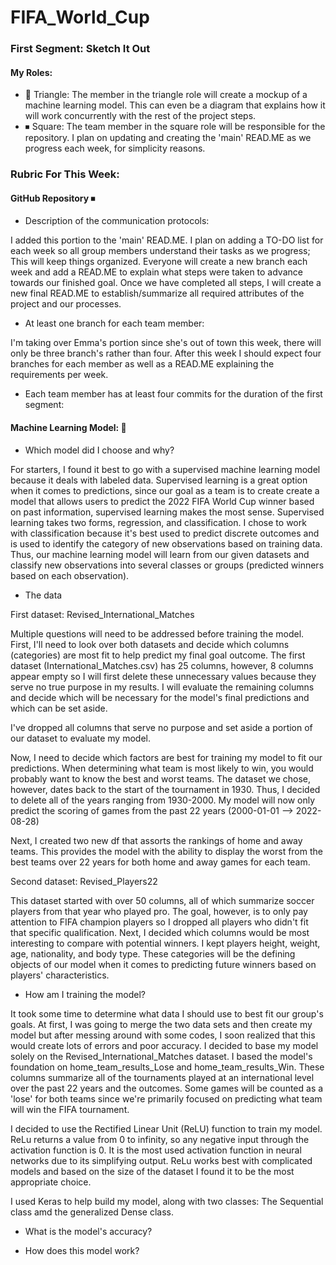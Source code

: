 # FIFA_World_Cup

### First Segment: Sketch It Out 
#### My Roles:
- 🔼 Triangle: The member in the triangle role will create a mockup of a machine learning model. This can even be a diagram that explains how it will work concurrently with the rest of the project steps.
- ⏹ Square: The team member in the square role will be responsible for the repository. I plan on updating and creating the 'main' READ.ME as we progress each week, for simplicity reasons. 

### Rubric For This Week:

#### GitHub Repository ⏹
- Description of the communication protocols: 

I added this portion to the 'main' READ.ME. I plan on adding a TO-DO list for each week so all group members understand their tasks as we progress; This will keep things organized. Everyone will create a new branch each week and add a READ.ME to explain what steps were taken to advance towards our finished goal. Once we have completed all steps, I will create a new final READ.ME to establish/summarize all required attributes of the project and our processes. 

- At least one branch for each team member: 

I'm taking over Emma's portion since she's out of town this week, there will only be three branch's rather than four. After this week I should expect four branches for each member as well as a READ.ME explaining the requirements per week. 

- Each team member has at least four commits for the duration of the first segment: 

#### Machine Learning Model: 🔼
- Which model did I choose and why?

For starters, I found it best to go with a supervised machine learning model because it deals with labeled data. Supervised learning is a great option when it comes to predictions, since our goal as a team is to create create a model that allows users to predict the 2022 FIFA World Cup winner based on past information, supervised learning makes the most sense. Supervised learning takes two forms, regression, and classification. I chose to work with classification because it's best used to predict discrete outcomes and is used to identify the category of new observations based on training data.
Thus, our machine learning model will learn from our given datasets and classify new observations into several classes or groups (predicted winners based on each observation).

- The data 

First dataset: Revised_International_Matches

Multiple questions will need to be addressed before training the model. First, I'll need to look over both datasets and decide which columns (categories) are most fit to help predict my final goal outcome. The first dataset (International_Matches.csv) has 25 columns, however, 8 columns appear empty so I will first delete these unnecessary values because they serve no true purpose in my results. I will evaluate the remaining columns and decide which will be necessary for the model's final predictions and which can be set aside. 

I've dropped all columns that serve no purpose and set aside a portion of our dataset to evaluate my model. 

Now, I need to decide which factors are best for training my model to fit our predictions. When determining what team is most likely to win, you would probably want to know the best and worst teams. The dataset we chose, however, dates back to the start of the tournament in 1930. Thus, I decided to delete all of the years ranging from 1930-2000. My model will now only predict the scoring of games from the past 22 years (2000-01-01 --> 2022-08-28) 

Next, I created two new df that assorts the rankings of home and away teams. This provides the model with the ability to display the worst from the best teams over 22 years for both home and away games for each team. 

Second dataset: Revised_Players22

This dataset started with over 50 columns, all of which summarize soccer players from that year who played pro. The goal, however, is to only pay attention to FIFA champion players so I dropped all players who didn't fit that specific qualification. 
Next, I decided which columns would be most interesting to compare with potential winners. I kept players height, weight, age, nationality, and body type. These categories will be the defining objects of our model when it comes to predicting future winners based on players' characteristics. 

- How am I training the model?

It took some time to determine what data I should use to best fit our group's goals. At first, I was going to merge the two data sets and then create my model but after messing around with some codes, I soon realized that this would create lots of errors and poor accuracy. 
I decided to base my model solely on the Revised_International_Matches dataset. I based the model's foundation on home_team_results_Lose and home_team_results_Win. These columns summarize all of the tournaments played at an international level over the past 22 years and the outcomes. Some games will be counted as a 'lose' for both teams since we're primarily focused on predicting what team will win the FIFA tournament. 

I decided to use the Rectified Linear Unit (ReLU) function to train my model. ReLu returns a value from 0 to infinity, so any negative input through the activation function is 0. It is the most used activation function in neural networks due to its simplifying output. ReLu works best with complicated models and based on the size of the dataset I found it to be the most appropriate choice. 

I used Keras to help build my model, along with two classes: The Sequential class amd the generalized Dense class. 


- What is the model's accuracy?

- How does this model work?
